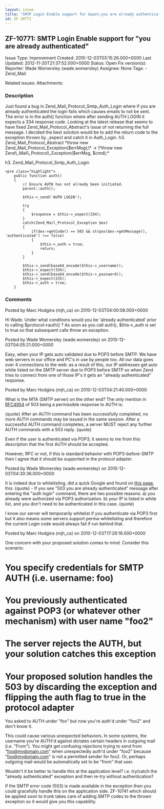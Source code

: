 ```yaml
---
layout: issue
title: "SMTP Login Enable support for &quot;you are already authenticated&quot;"
id: ZF-10771
---
```


ZF-10771: SMTP Login Enable support for "you are already authenticated"
-----------------------------------------------------------------------

 Issue Type: Improvement Created: 2010-12-03T03:15:26.000+0000 Last Updated: 2012-11-20T21:37:52.000+0000 Status: Open Fix version(s): 
 Reporter:  Wade Womersley (wade.womersley)  Assignee:  None  Tags: - Zend\_Mail
 
 Related issues: 
 Attachments: 
### Description

Just found a bug in Zend\_Mail\_Protocol\_Smtp\_Auth\_Login where if you are already authenticated the login fails which causes emails to not be sent. The error is in the auth() function where after sending AUTH LOGIN it expects a 334 response code. Looking at the latest release that seems to have fixed Zend\_Mail\_Protocol\_Abstract's issue of not returning the full message. I decided the best solution would be to add the return code to the exception thrown by \_expect and catch it in Auth\_Login. h3. Zend\_Mail\_Protocol\_Abstract \*throw new Zend\_Mail\_Protocol\_Exception($errMsg);\* -> \*throw new Zend\_Mail\_Protocol\_Exception($errMsg, $cmd);\*

h3. Zend\_Mail\_Protocol\_Smtp\_Auth\_Login

 
    <pre class="highlight">
        public function auth()
        {
            // Ensure AUTH has not already been initiated.
            parent::auth();
            
            $this->_send('AUTH LOGIN');
            
            try
            {
                $response = $this->_expect(334);
            }
            catch(Zend_Mail_Protocol_Exception $ex)
            {
                if($ex->getCode() == 503 && strpos($ex->getMessage(), 'authenticated') !== false)
                {
                    $this->_auth = true;
                    return;
                }    
            }
            
            $this->_send(base64_encode($this->_username));
            $this->_expect(334);
            $this->_send(base64_encode($this->_password));
            $this->_expect(235);
            $this->_auth = true;
        }


 

 

### Comments

Posted by Marc Hodgins (mjh\_ca) on 2010-12-03T04:00:08.000+0000

Hi Wade. Under what conditions would you be 'already authenticated' prior to calling $protocol->auth() ? As soon as you call auth(), $this->\_auth is set to true so that subsequent calls throw an exception.

 

 

Posted by Wade Womersley (wade.womersley) on 2010-12-03T04:05:21.000+0000

Easy, when your IP gets auto validated due to POP3 before SMTP. We have web servers in our office and PC's in use by people too. All our data goes over 4 connections to the web: as a result of this, our IP addresses get auto white listed on the SMTP server due to POP3 before SMTP so when Zend tries to connect from one of those IP's it gets an "already authenticated" response.

 

 

Posted by Marc Hodgins (mjh\_ca) on 2010-12-03T04:21:40.000+0000

What is the MTA (SMTP server) on the other end? The only mention in [RFC4954](http://tools.ietf.org/html/rfc4954) of 503 being a permissible response to AUTH is:

{quote} After an AUTH command has been successfully completed, no more AUTH commands may be issued in the same session. After a successful AUTH command completes, a server MUST reject any further AUTH commands with a 503 reply. {quote}

Even if the user is authenticated via POP3, it seems to me from this description that the first AUTH should be accepted.

However, RFC or not, if this is standard behavior with POP3-before-SMTP then I agree that it should be supported in the protocol adapter.

 

 

Posted by Wade Womersley (wade.womersley) on 2010-12-03T04:30:36.000+0000

It is indeed due to whitelisting, did a quick Google and found on [this page](http://kb.parallels.com/1390), this: {quote} - If you see "503 you are already authenticated" message after entering the "auth login" command, there are two possible reasons: a) you already were authorized via POP3 authorization. b) your IP is listed in white list, and you don't need to be authenticated in this case. {quote}

I know our server will temporarily whitelist if you authenticate via POP3 first but it also means some servers support perma-whitelisting and therefore the current Login code would always fail if run behind that.

 

 

Posted by Marc Hodgins (mjh\_ca) on 2010-12-03T17:26:16.000+0000

One concern with your proposed solution comes to mind. Consider this scenario:

You specify credentials for SMTP AUTH (i.e. username: foo)
==========================================================

You previously authenticated against POP3 (or whatever other mechanism) with user name "foo2"
=============================================================================================

The server rejects the AUTH, but your solution catches this exception
=====================================================================

Your proposed solution handles the 503 by discarding the exception and flipping the auth flag to true in the protocol adapter
=============================================================================================================================

You asked to AUTH under "foo" but now you're auth'd under "foo2" and don't know it.

This could cause various unexpected behaviors. In some systems, the username you're AUTH'd against dictates certain headers in outgoing mail (i.e. "From"). You might get confusing rejections trying to send from "foo@mydomain.com" when unexpectedly auth'd under "foo2" because "foo@mydomain.com" is not a permitted sender for foo2. Or, perhaps outgoing mail would be automatically set to be "from" that user.

Wouldn't it be better to handle this at the application level? i.e. try/catch the "already authenticated" exception and then re-try without authentication?

If the SMTP error code (503) is made available in the exception then you could gracefully handle this on the application side. ZF-10741 which should be applied soon to trunk takes care of adding SMTP codes to the thrown exception so it would give you this capability.

 

 